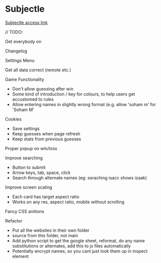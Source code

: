 # Subjectle
[Subjectle access link](https://subjectle.online)

// TODO:

Get everybody on

Changelog

Settings Menu

Get all data correct (remote etc.)

Game Functionality
- Don't allow guessing after win
- Some kind of introduction / key for colours, to help users get accustomed to rules
- Allow entering names in slightly wrong format (e.g. allow 'soham m' for 'Soham M'

Cookies
 - Save settings
 - Keep guesses when page refresh
 - Keep stats from previous guesses

Proper popup on win/loss

Improve searching
  - Button to submit
  - Arrow keys, tab, space, click
  - Search through alternate names (eg: seraching isacc shows izaak)

Improve screen scaling
  - Each card has target aspect ratio
  - Works on any res, aspect ratio, mobile without scrolling

Fancy CSS anitions

Refactor
  - Put all the websites in their own folder
  - source from this folder, not main
  - Add python script to get the google sheet, reformat, do any name substitutions or alternates, add this to js files automatically
  - Potentially encrypt names, so you cant just look them up in inspect element
